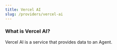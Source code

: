 ```yaml
---
title: Vercel AI
slug: /providers/vercel-ai
---
```


### What is Vercel AI?

Vercel AI is a service that provides data to an Agent.
